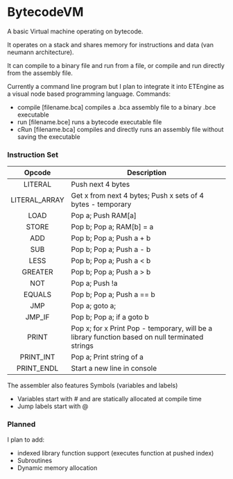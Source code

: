 # BytecodeVM
A basic Virtual machine operating on bytecode.

It operates on a stack and shares memory for instructions and data (van neumann architecture).

It can compile to a binary file and run from a file, or compile and run directly from the assembly file.

Currently a command line program but I plan to integrate it into ETEngine as a visual node based programming language.
Commands:
 * compile [filename.bca] compiles a .bca assembly file to a binary .bce executable
 * run [filename.bce] runs a bytecode executable file
 * cRun [filename.bca] compiles and directly runs an assembly file without saving the executable

### Instruction Set
| Opcode | Description | 
|:----------:|-------------|
| LITERAL | Push next 4 bytes |
| LITERAL_ARRAY | Get x from next 4 bytes; Push x sets of 4 bytes - temporary |
| LOAD | Pop a; Push RAM[a] |
| STORE | Pop b; Pop a; RAM[b] = a |
| ADD | Pop b; Pop a; Push a + b |
| SUB | Pop b; Pop a; Push a - b |
| LESS | Pop b; Pop a; Push a < b |
| GREATER | Pop b; Pop a; Push a > b |
| NOT | Pop a; Push !a |
| EQUALS | Pop b; Pop a; Push a == b |
| JMP | Pop a; goto a; |
| JMP_IF | Pop b; Pop a; if a goto b |
| PRINT | Pop x; for x Print Pop - temporary, will be a library function based on null terminated strings |
| PRINT_INT | Pop a; Print string of a |
| PRINT_ENDL | Start a new line in console

The assembler also features Symbols (variables and labels)
 * Variables start with # and are statically allocated at compile time
 * Jump labels start with @

### Planned

I plan to add:
 * indexed library function support (executes function at pushed index)
 * Subroutines
 * Dynamic memory allocation
